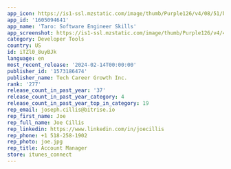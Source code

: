 ```yaml
---
app_icon: https://is1-ssl.mzstatic.com/image/thumb/Purple126/v4/08/51/b9/0851b9ba-00ea-81e8-8c1b-59d6e8277202/AppIcon-0-0-1x_U007emarketing-0-7-0-85-220.png/1024x1024bb.png
app_id: '1605094641'
app_name: 'Taro: Software Engineer Skills'
app_screenshot: https://is1-ssl.mzstatic.com/image/thumb/Purple126/v4/4b/af/56/4baf5631-d01a-e28e-d11a-f6c3fd113e61/548b87ac-28d0-4b90-ab40-d28819e54dd7_Apple_iPhone_11_Pro_Max_Screenshot_3.png/1242x2688bb.png
category: Developer Tools
country: US
id: iTZl0_8uyBJk
language: en
most_recent_release: '2024-02-14T00:00:00'
publisher_id: '1573186474'
publisher_name: Tech Career Growth Inc.
rank: '277'
release_count_in_past_year: '37'
release_count_in_past_year_category: 4
release_count_in_past_year_top_in_category: 19
rep_email: joseph.cillis@bitrise.io
rep_first_name: Joe
rep_full_name: Joe Cillis
rep_linkedin: https://www.linkedin.com/in/joecillis
rep_phone: +1 518-258-1902
rep_photo: joe.jpg
rep_title: Account Manager
store: itunes_connect
---
```

